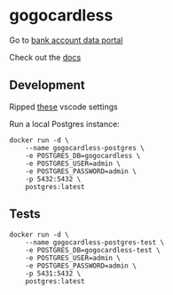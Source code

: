 # gogocardless

Go to [bank account data portal](https://bankaccountdata.gocardless.com/overview/)

Check out the [docs](https://developer.gocardless.com/bank-account-data/quick-start-guide)

## Development

Ripped [these](https://www.arhea.net/posts/2023-08-24-golang-vscode-configuration/) vscode settings

Run a local Postgres instance:

```
docker run -d \          
    --name gogocardless-postgres \
    -e POSTGRES_DB=gogocardless \
    -e POSTGRES_USER=admin \
    -e POSTGRES_PASSWORD=admin \
    -p 5432:5432 \
    postgres:latest
```

## Tests

```
docker run -d \          
    --name gogocardless-postgres-test \
    -e POSTGRES_DB=gogocardless-test \
    -e POSTGRES_USER=admin \
    -e POSTGRES_PASSWORD=admin \
    -p 5431:5432 \
    postgres:latest
```